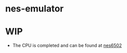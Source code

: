# nes-emulator

# WIP
- The CPU is completed and can be found at [nes6502](https://github.com/fekie/nes6502)
